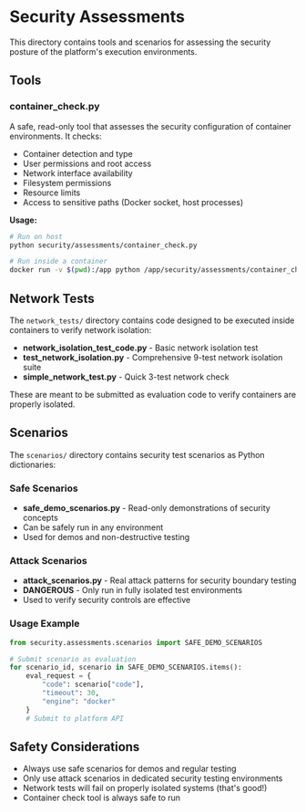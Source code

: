 # Security Assessments

This directory contains tools and scenarios for assessing the security posture of the platform's execution environments.

## Tools

### container_check.py
A safe, read-only tool that assesses the security configuration of container environments. It checks:
- Container detection and type
- User permissions and root access
- Network interface availability
- Filesystem permissions
- Resource limits
- Access to sensitive paths (Docker socket, host processes)

**Usage:**
```bash
# Run on host
python security/assessments/container_check.py

# Run inside a container
docker run -v $(pwd):/app python /app/security/assessments/container_check.py
```

## Network Tests

The `network_tests/` directory contains code designed to be executed inside containers to verify network isolation:

- **network_isolation_test_code.py** - Basic network isolation test
- **test_network_isolation.py** - Comprehensive 9-test network isolation suite
- **simple_network_test.py** - Quick 3-test network check

These are meant to be submitted as evaluation code to verify containers are properly isolated.

## Scenarios

The `scenarios/` directory contains security test scenarios as Python dictionaries:

### Safe Scenarios
- **safe_demo_scenarios.py** - Read-only demonstrations of security concepts
- Can be safely run in any environment
- Used for demos and non-destructive testing

### Attack Scenarios
- **attack_scenarios.py** - Real attack patterns for security boundary testing
- **DANGEROUS** - Only run in fully isolated test environments
- Used to verify security controls are effective

### Usage Example
```python
from security.assessments.scenarios import SAFE_DEMO_SCENARIOS

# Submit scenario as evaluation
for scenario_id, scenario in SAFE_DEMO_SCENARIOS.items():
    eval_request = {
        "code": scenario["code"],
        "timeout": 30,
        "engine": "docker"
    }
    # Submit to platform API
```

## Safety Considerations

- Always use safe scenarios for demos and regular testing
- Only use attack scenarios in dedicated security testing environments
- Network tests will fail on properly isolated systems (that's good!)
- Container check tool is always safe to run